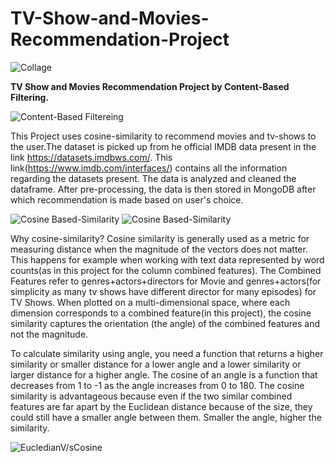 # TV-Show-and-Movies-Recommendation-Project
![Collage](https://i.redd.it/128uj78z58m01.jpg)

**TV Show and Movies Recommendation Project by Content-Based Filtering.**

![Content-Based Filtereing](https://miro.medium.com/max/625/1*BME1JjIlBEAI9BV5pOO5Mg.png)


This Project uses cosine-similarity to recommend movies and tv-shows to the user.The dataset is picked up from he official IMDB data present in the link https://datasets.imdbws.com/.
This link(https://www.imdb.com/interfaces/) contains all the information regarding the datasets present.
The data is analyzed and cleaned the dataframe.
After pre-processing, the data is then stored in MongoDB after which recommendation is made based on user's choice.


![Cosine Based-Similarity](https://wikimedia.org/api/rest_v1/media/math/render/svg/1d94e5903f7936d3c131e040ef2c51b473dd071d)
![Cosine Based-Similarity](https://www.oreilly.com/library/view/statistics-for-machine/9781788295758/assets/2b4a7a82-ad4c-4b2a-b808-e423a334de6f.png)

Why cosine-similarity?
Cosine similarity is generally used as a metric for measuring distance when the magnitude of the vectors does not matter. This happens for example when working with text data represented by word counts(as in this project for the column combined features).
The Combined Features refer to genres+actors+directors for Movie and genres+actors(for simplicity as many tv shows have different director for many episodes) for TV Shows.
When plotted on a multi-dimensional space, where each dimension corresponds to a combined feature(in this project), the cosine similarity captures the orientation (the angle) of the combined features and not the magnitude.

To calculate similarity using angle, you need a function that returns a higher similarity or smaller distance for a lower angle and a lower similarity or larger distance for a higher angle.
The cosine of an angle is a function that decreases from 1 to -1 as the angle increases from 0 to 180.
The cosine similarity is advantageous because even if the two similar combined features are far apart by the Euclidean distance because of the size, they could still have a smaller angle between them. Smaller the angle, higher the similarity.


![EucledianV/sCosine](https://encrypted-tbn0.gstatic.com/images?q=tbn%3AANd9GcQeK7heh9NBZuFYSq-6oGuV9QIkWkdrhNmMyQ&usqp=CAU)


